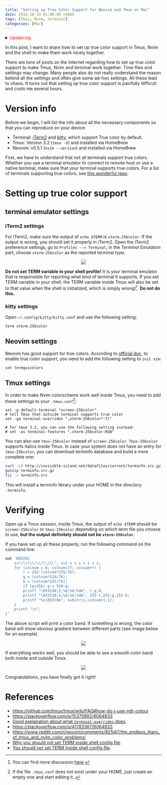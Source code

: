 ```yaml
---
title: "Setting up True Color Support for Neovim and Tmux on Mac"
date: 2018-10-19 01:08:00 +0800
tags: [Tmux, Nvim, terminal]
categories: [Mac]
---
```


<details>
<summary><font size="2" color="red">Update log</font></summary>

<font color="blue">2021-11-23: update tmux and nvim version to the latest and fix other issues.</font>
</details>

In this post, I want to share how to set up true color support in Tmux, Nvim
and the shell to make them work nicely together.

<!--more-->

There are tons of posts on the Internet regarding how to set up true color
support to make Tmux, Nvim and terminal work together. Time flies and settings
may change. Many people also do not really understand the reason behind all the
settings and often give some ad-hoc settings. All these lead to chaos. It turns
out that setting up true color support is painfully difficult and costs me
several hours.

# Version info

Before we begin, I will list the info about all the necessary components so
that you can reproduce on your device:

+ Terminal: [iTerm2](https://github.com/gnachman/iTerm2) and [kitty](https://github.com/kovidgoyal/kitty), which support True color by default.
+ Tmux: Version 3.2 (`tmux -V`) and installed via HomeBrew
+ Neovim: v0.5.1 (`nvim --version`) and installed via HomeBrew

First, we have to understand that not all terminals support true colors. Whether
you use a terminal emulator to connect to remote host or use a native terminal,
make sure that your terminal supports true colors. For a list of terminals
supporting true colors, see [this wonderful repo](https://github.com/termstandard/colors).

# Setting up true color support

## terminal emulator settings

### iTerm2 settings

For iTerm2, make sure the output of `echo $TERM` is `xterm-256color`. If the
output is wrong, you should set it properly in iTerm2. Open the iTerm2
preference settings, go to `Profiles --> Terminal`, in the *Terminal Emulation*
part, choose `xterm-256color` as the reported terminal type.

<p align="center">
<img src="https://blog-resource-1257868508.file.myqcloud.com/20200222134641.jpg">
</p>

**Do not set TERM variable in your shell profile!** It is your terminal
emulator that is responsible for reporting what kind of terminal it supports.
If you set TERM variable in your shell, the TERM variable inside Tmux will also
be set to that value when the shell is initialized, which is simply wrong![^2].
**Do not do this.**

### kitty settings

Open `~/.config/kitty/kitty.conf` and use the following setting:

```
term xterm-256color
```

## Neovim settings

Neovim has good support for true colors. According to [official doc](https://github.com/neovim/neovim/wiki/FAQ#how-can-i-use-true-color-in-the-terminal),
to enable true color support, you need to add the following setting to
`init.vim`:

```vim
set termguicolors
```

## Tmux settings

In order to make Nvim colorscheme work well inside Tmux, you need to add these
settings to your `.tmux.conf`[^1]:

```
set -g default-terminal "screen-256color"
# tell Tmux that outside terminal supports true color
set -ga terminal-overrides ",xterm-256color*:Tc"

# for tmux 3.2, you can use the following setting instead:
# set -as terminal-features ",xterm-256color:RGB"
```

You can also use `tmux-256color` instead of `screen-256color`. `Tmux-256color`
supports italics inside Tmux. In case your system does not have an entry for
`tmux-256color`, you can download terminfo database and build a more complete
one:

```bash
curl -LO http://invisible-island.net/datafiles/current/terminfo.src.gz
gunzip terminfo.src.gz
tic -x terminfo.src
```

This will install a terminfo library under your HOME in the directory
`.terminfo`.

# Verifying

Open up a Tmux session, inside Tmux, the output of `echo $TERM` should be
`screen-256color` or `tmux-256color` depending on which term file you choose to
use, **but the output definitely should not be `xterm-256color`**.

If you have set up all these properly, run the following command on the command
line:

```bash
awk 'BEGIN{
    s="/\\/\\/\\/\\/\\"; s=s s s s s s s s;
    for (colnum = 0; colnum<77; colnum++) {
        r = 255-(colnum*255/76);
        g = (colnum*510/76);
        b = (colnum*255/76);
        if (g>255) g = 510-g;
        printf "\033[48;2;%d;%d;%dm", r,g,b;
        printf "\033[38;2;%d;%d;%dm", 255-r,255-g,255-b;
        printf "%s\033[0m", substr(s,colnum+1,1);
    }
    printf "\n";
}'
```

The above script will print a color band. If something is wrong, the color band
will show obvious gradient between different parts (see image below for an
example).

<p align="center">
<img src="https://blog-resource-1257868508.file.myqcloud.com/20181023012639.png">
</p>

If everything works well, you should be able to see a smooth color band both
inside and outside Tmux.

<p align="center">
<img src="https://blog-resource-1257868508.file.myqcloud.com/20181020165808.png">
</p>

Congratulations, you have finally got it right!

# References

+ https://github.com/tmux/tmux/wiki/FAQ#how-do-i-use-rgb-colour
+ https://stackoverflow.com/q/15375992/6064933
+ [Good explanation about what `terminal-overrides` does](https://github.com/neovim/neovim/issues/7353#issuecomment-334279343).
+ https://stackoverflow.com/q/41783367/6064933
+ https://www.reddit.com/r/neovim/comments/825dj7/the_endless_litany_of_tmux_and_nvim_color_problems/
+ [Why you should not set TERM inside shell config file](https://stackoverflow.com/a/40482330/6064933).
+ [You should not set TERM inside shell config file](https://unix.stackexchange.com/q/139082/221410).

[^1]: If the file `.tmux.conf` does not exist under your HOME, just create an empty one and start editing it..
[^2]: You can find more discussion [here](https://github.com/tmux/tmux/issues/1205).
